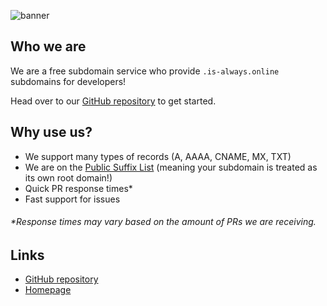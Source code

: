 ![banner](https://github.com/user-attachments/assets/7359ad85-ae99-46e6-8ee9-c70d1d9f4ab7)

## Who we are
We are a free subdomain service who provide `.is-always.online` subdomains for developers!

Head over to our [GitHub repository](https://github.com/is-always-online/register) to get started.

## Why use us?
- We support many types of records (A, AAAA, CNAME, MX, TXT)
- We are on the [Public Suffix List](https://www.publicsuffix.org) (meaning your subdomain is treated as its own root domain!)
- Quick PR response times*
- Fast support for issues

###### *Response times may vary based on the amount of PRs we are receiving.

## Links
- [GitHub repository](https://github.com/is-always-online/register)
- [Homepage](https://www.is-always.online)
